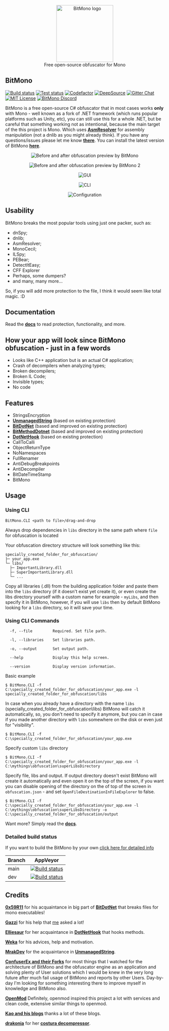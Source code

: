 <p align="center">
  <img src="https://raw.githubusercontent.com/sunnamed434/BitMono/main/resources/logo/BitMonoLogo.png" alt="BitMono logo" width="180" /><br>
  Free open-source obfuscator for Mono<br>
</p>

## BitMono
[![Build status][image_appveyor_main]][appveyor_main_build]
[![Test status][image_test]][test]
[![Codefactor][image_codefactor]][codefactor]
[![DeepSource][image_deepsource]][deepsource]
[![Gitter Chat][image_gitter]][gitter]
[![MIT License][image_license]][license]
[![BitMono Discord][image_bitmono_discord]][bitmono_discord]

BitMono is a free open-source C# obfuscator that in most cases works **only** with Mono - well known as a fork of .NET framework (which runs popular platforms such as Unity, etc), you can still use this for a whole .NET, but be careful that something working not as intentional, because the main target of the this project is Mono. Which uses **[AsmResolver][asmresolver]** for assembly manipulation (not a dnlib as you might already think). If you have any questions/issues please let me know **[there][bitmono_issues]**. You can install the latest version of BitMono **[here][bitmono_releases]**.

<p align="center">
<img src="https://raw.githubusercontent.com/sunnamed434/BitMono/main/resources/images/preview/before-after.png"
  alt="Before and after obfuscation preview by BitMono">
</p>

<p align="center">
<img src="https://raw.githubusercontent.com/sunnamed434/BitMono/main/resources/images/preview/before-after-2.png"
  alt="Before and after obfuscation preview by BitMono 2">
</p>

<p align="center">
<img src="https://raw.githubusercontent.com/sunnamed434/BitMono/main/resources/images/preview/GUI.png"
  alt="GUI">
</p>

<p align="center">
<img src="https://raw.githubusercontent.com/sunnamed434/BitMono/main/resources/images/preview/CLI.png"
  alt="CLI">
</p>

<p align="center">
<img src="https://raw.githubusercontent.com/sunnamed434/BitMono/main/resources/images/preview/configuration.png"
  alt="Configuration">
</p>

## Usability
BitMono breaks the most popular tools using just one packer, such as:
- dnSpy;
- dnlib;
- AsmResolver;
- MonoCecil;
- ILSpy;
- PEBear;
- DetectItEasy;
- CFF Explorer
- Perhaps, some dumpers?
- and many, many more...

So, if you will add more protection to the file, I think it would seem like total magic. :D

## Documentation
Read the **[docs][bitmono_docs]** to read protection, functionality, and more.

## How your app will look since BitMono obfuscation - just in a few words
* Looks like C++ application but is an actual C# application;
* Crash of decompilers when analyzing types;
* Broken decompilers;
* Broken IL Code;
* Invisible types;
* No code

## Features
* StringsEncryption
* **[UnmanagedString][unmanagedstring_source]** (based on existing protection)
* **[BitDotNet][bitdotnet_source]** (based and improved on existing protection)
* **[BitMethodDotnet][bitmethoddotnet_source]** (based and improved on existing protection)
* **[DotNetHook][dotnethook_source]** (based on existing protection)
* CallToCalli
* ObjectReturnType
* NoNamespaces
* FullRenamer
* AntiDebugBreakpoints
* AntiDecompiler
* BitDateTimeStamp
* BitMono

## Usage

### Using CLI
`BitMono.CLI <path to file>/drag-and-drop`

Always drop dependencies in `libs` directory in the same path where `file` for obfuscation is located

Your obfuscation directory structure will look something like this:
```
specially_created_folder_for_obfuscation/
├─ your_app.exe
└─ libs/
  ├─ ImportantLibrary.dll
  ├─ SuperImportantLibrary.dll
  └─ ...
```

Copy all libraries (.dll) from the building application folder and paste them into the `libs` directory (if it doesn't exist yet create it), or even create the libs directory yourself with a custom name for example - `myLibs`, and then specify it in BitMono, however, if you will use `libs` then by default BitMono looking for a `libs` directory, so it will save your time.

### Using CLI Commands
```console
  -f, --file         Required. Set file path.

  -l, --libraries    Set libraries path.

  -o, --output       Set output path.

  --help             Display this help screen.

  --version          Display version information.
```

Basic example
```console
$ BitMono.CLI -f C:\specially_created_folder_for_obfuscation/your_app.exe -l specially_created_folder_for_obfuscation/libs
```

In case when you already have a directory with the name `libs` (specially_created_folder_for_obfuscation\libs) BitMono will catch it automatically, so, you don't need to specify it anymore, but you can in case if you made another directory with `libs` somewhere on the disk or even just for "visibility".
```console
$ BitMono.CLI -f C:\specially_created_folder_for_obfuscation/your_app.exe
```

Specify custom `libs` directory
```console
$ BitMono.CLI -f C:\specially_created_folder_for_obfuscation/your_app.exe -l C:\mythings\obfuscation\superLibsDirectory
```

Specify file, libs and output. If output directory doesn't exist BitMono will create it automatically and even open it on the top of the screen, if you want you can disable opening of the directory on the of top of the screen in `obfuscation.json` - and set `OpenFileDestinationInFileExplorer` to false.
```console
$ BitMono.CLI -f C:\specially_created_folder_for_obfuscation/your_app.exe -l C:\mythings\obfuscation\superLibsDirectory -o C:\specially_created_folder_for_obfuscation/output
```

Want more? Simply read the **[docs][bitmono_docs]**.

### Detailed build status
If you want to build the BitMono by your own [click here for detailed info](https://raw.githubusercontent.com/sunnamed434/BitMono/main/build.md)

| Branch | AppVeyor                                                    |
|--------|-------------------------------------------------------------|
| main   | [![Build status][image_appveyor_main]][appveyor_main_build] |
| dev    | [![Build status][image_appveyor_dev]][appveyor_dev_build]   |

Credits
-------
**[0x59R11][author_0x59r11]** for his acquaintance in big part of **[BitDotNet][bitdotnet_source]** that breaks files for mono executables!

**[Gazzi][author_gazzi]** for his help that [me][author_sunnamed434] asked a lot!

**[Elliesaur][author_ellisaur]** for her acquaintance in **[DotNetHook][dotnethook_source]** that hooks methods.

**[Weka][author_naweka]** for his advices, help and motivation.

**[MrakDev][author_mrakdev]** for the acquaintance in **[UnmanagedString][unmanagedstring_source]**.

**[ConfuserEx and their Forks][confuserex_source]** for most things that I watched for the architecture of BitMono and the obfuscator engine as an application and solving plenty of User solutions which I would be knew in the very long future after much fail usage of BitMono and reports by other Users. Day-by-day I'm looking for something interesting there to improve myself in knowledge and BitMono also.

**[OpenMod][openmod_source]** Definitely, openmod inspired this project a lot with services and clean code, extensive similar things to openmod.

**[Kao and his blogs][author_kao_blog]** thanks a lot of these blogs.

**[drakonia][author_drakonia]** for her **[costura decompressor][simple_costura_decompressor_source]**.

[test]: https://ci.appveyor.com/project/sunnamed434/bitmono/branch/main/tests
[codefactor]: https://www.codefactor.io/repository/github/sunnamed434/bitmono/overview/main
[deepsource]: https://deepsource.io/gh/sunnamed434/BitMono/?ref=repository-badge
[gitter]: https://gitter.im/BitMonoSpeech/community?utm_source=badge&utm_medium=badge&utm_campaign=pr-badge&utm_content=badge
[license]: https://github.com/sunnamed434/BitMono/blob/main/LICENSE
[previews]: https://github.com/sunnamed434/BitMono/blob/main/PREVIEWS.md
[asmresolver]: https://github.com/Washi1337/AsmResolver
[bitmono_issues]: https://github.com/sunnamed434/BitMono/issues
[bitmono_releases]: https://github.com/sunnamed434/BitMono/releases
[bitmono_docs]: https://bitmono.readthedocs.io/en/latest/
[bitdotnet_source]: https://github.com/0x59R11/BitDotNet
[bitmethoddotnet_source]: https://github.com/sunnamed434/BitMethodDotnet
[dotnethook_source]: https://github.com/Elliesaur/DotNetHook
[openmod_source]: https://github.com/openmod/openmod
[confuserex_source]: https://github.com/yck1509/ConfuserEx
[simple_costura_decompressor_source]: https://github.com/dr4k0nia/Simple-Costura-Decompressor
[unmanagedstring_source]: https://github.com/MrakDev/UnmanagedString
[author_0x59r11]: https://github.com/0x59R11
[author_gazzi]: https://github.com/GazziFX
[author_ellisaur]: https://github.com/Elliesaur
[author_naweka]: https://github.com/naweka
[author_mrakdev]: https://github.com/MrakDev
[author_kao_blog]: https://lifeinhex.com/
[author_drakonia]: https://github.com/dr4k0nia
[author_sunnamed434]: https://github.com/sunnamed434
[appveyor_main_build]: https://ci.appveyor.com/project/sunnamed434/bitmono/branch/main
[appveyor_dev_build]: https://ci.appveyor.com/project/sunnamed434/bitmono/branch/dev
[bitmono_discord]: https://discord.gg/sFDHd47St4

[image_build]: https://ci.appveyor.com/api/projects/status/8jh35hfno6riq25j?svg=true&style=plastic
[image_test]: https://img.shields.io/appveyor/tests/sunnamed434/bitmono/main
[image_codefactor]: https://www.codefactor.io/repository/github/sunnamed434/bitmono/badge/main
[image_deepsource]: https://deepsource.io/gh/sunnamed434/BitMono.svg/?label=active+issues&show_trend=true&token=_FJf25YbtCpPyX7SRveXCaGd
[image_gitter]: https://badges.gitter.im/BitMonoSpeech/community.svg?style=plastic
[image_license]: https://img.shields.io/github/license/sunnamed434/bitmono
[image_appveyor_main]: https://ci.appveyor.com/api/projects/status/8jh35hfno6riq25j/branch/main?svg=true
[image_appveyor_dev]: https://ci.appveyor.com/api/projects/status/b9rm3l7kduryjgcj/branch/dev?svg=true
[image_bitmono_discord]: https://img.shields.io/discord/1086240163321106523?label=discord&logo=discord